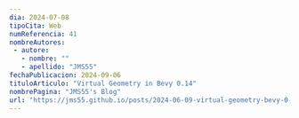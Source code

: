 ```yaml
---
dia: 2024-07-08
tipoCita: Web
numReferencia: 41
nombreAutores:
 - autore:
   - nombre: ""
   - apellido: "JMS55"
fechaPublicacion: 2024-09-06
tituloArticulo: "Virtual Geometry in Bevy 0.14"
nombrePagina: "JMS55's Blog"
url: "https://jms55.github.io/posts/2024-06-09-virtual-geometry-bevy-0-14/"
---
```

